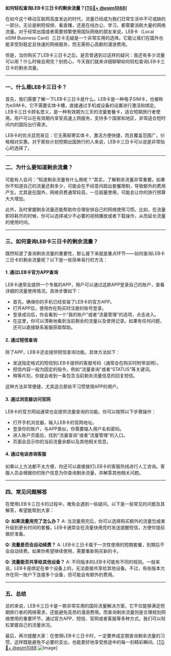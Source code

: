 **如何轻松查询LEB卡三日卡的剩余流量？[[TG💪+ @esim1088](https://t.me/s/esim1088)]**

在如今这个移动互联网高度发达的时代，流量已经成为我们日常生活中不可或缺的一部分。无论是刷短视频、看直播，还是在线办公、学习，都需要消耗大量的网络流量。对于经常出国或者需要频繁使用国际网络的朋友来说，LEB卡（Local eSIM Business Card）三日卡无疑是一个非常实用的选择。它能让我们在国外也能享受到稳定且快速的网络服务，而无需担心高额的漫游费用。

但是，当你购买了LEB卡三日卡之后，是否曾遇到过这样的疑问：我还有多少流量可以用？什么时候会用完？别担心，今天我们就来详细聊聊如何轻松查询LEB卡三日卡的剩余流量。

---

### 一、什么是LEB卡三日卡？

首先，我们需要了解一下LEB卡三日卡是什么。LEB卡是一种电子SIM卡，也被称为eSIM卡。它不需要实体卡槽，直接通过手机或设备的设置进行激活和绑定。LEB卡三日卡顾名思义，是一种有效期为三天的流量套餐卡，适合短期旅行者使用。用户可以在有效期内享受高速上网服务，支持多个国家和地区，非常适合短时间内的国际出行需求。

LEB卡的优点显而易见：它无需邮寄实体卡，激活方便快捷，而且覆盖范围广，价格相对实惠。对于那些计划短期出国旅行的人来说，LEB卡三日卡可以说是非常贴心的选择了。

---

### 二、为什么要知道剩余流量？

可能有人会问：“知道剩余流量有什么用呢？”其实，了解剩余流量非常重要。如果你不知道自己的流量还剩多少，可能会在不经意间超出套餐限制，导致额外的费用产生。尤其是在国外，网络资费通常较高，一旦超量使用，可能会让你的旅行预算大大增加。

此外，及时掌握剩余流量还能帮助你合理安排自己的网络使用习惯。比如，在流量即将耗尽的时候，你可以选择减少不必要的视频播放或者下载操作，从而延长流量的使用时间。

---

### 三、如何查询LEB卡三日卡的剩余流量？

既然知道了查询剩余流量的重要性，那么接下来就是重点环节——如何查询LEB卡三日卡的剩余流量呢？以下是一些简单易行的方法：

#### 1. **通过LEB卡官方APP查询**
LEB卡通常会提供一个专属的APP，用户可以通过这款APP登录自己的账户，查看详细的流量使用情况。具体步骤如下：
- 首先，确保你的手机已经安装了LEB卡的官方APP。
- 打开APP后，使用你在购买时注册的账号登录。
- 登录成功后，你会看到一个“我的账户”或者“流量管理”的选项，点击进入。
- 在这里，你可以清晰地看到当前剩余的流量以及使用记录。如果有任何问题，还可以直接联系客服获取帮助。

#### 2. **通过短信查询**
除了APP，LEB卡还会提供短信查询功能。具体方法如下：
- 发送指定格式的短信到LEB卡提供的客服号码（通常会在购买时附带说明）。
- 短信内容一般为固定的指令，例如“流量查询”或者“STATUS”等关键词。
- 稍等片刻，你就会收到一条包含当前剩余流量信息的回复短信。

这种方法非常便捷，尤其适合那些不习惯使用APP的用户。

#### 3. **通过浏览器访问官网**
LEB卡的官方网站通常也会提供流量查询的功能。你可以按照以下步骤操作：
- 打开手机浏览器，输入LEB卡的官网地址。
- 登录你的账户，与APP类似，你需要输入用户名和密码。
- 进入账户页面后，找到“流量查询”或者“流量管理”的入口。
- 页面会显示你的当前流量余额以及其他相关信息。

#### 4. **通过电话咨询客服**
如果以上方法都不太方便，你还可以直接拨打LEB卡的客服热线进行人工咨询。客服人员会根据你的账户信息为你查询剩余流量，并解答其他相关问题。

---

### 四、常见问题解答

在使用LEB卡三日卡的过程中，难免会遇到一些疑问。以下是一些常见的问题及其解答，希望能帮到大家：

**Q: 如果流量用完了怎么办？**
A: 当流量用完后，你可以选择购买额外的流量包或者升级到更长时间的套餐。LEB卡通常会在流量快用完时发送提醒短信，方便你提前做好准备。

**Q: 流量是否会自动续费？**
A: LEB卡三日卡属于一次性使用的短期套餐，到期后不会自动续费。如果你希望继续使用，需要重新购买新的卡。

**Q: 流量能否共享给其他设备？**
A: 不同版本的LEB卡可能有不同的规则。一般来说，LEB卡是绑定在单个设备上的，无法直接共享给其他设备。不过，有些版本允许在同一账户下连接多个设备，但可能会有额外的费用。

---

### 五、总结

总的来说，LEB卡三日卡是一款非常实用的国际流量解决方案，它不仅能够满足短期旅行者的网络需求，还能避免高昂的漫游费用。而查询剩余流量则是合理规划网络使用的重要环节，通过官方APP、短信、官网或者客服等多种方式，我们可以轻松掌握自己的流量状况。

最后，再次提醒大家：在使用LEB卡三日卡时，一定要养成定期查询剩余流量的习惯，这样既能避免不必要的支出，也能更好地享受旅途中的每一刻精彩瞬间。[[TG💪+ @esim1088](https://t.me/s/esim1088) ![Image](https://i.postimg.cc/4NQfJmqS/Snipaste-2025-05-13-00-14-12.png)]